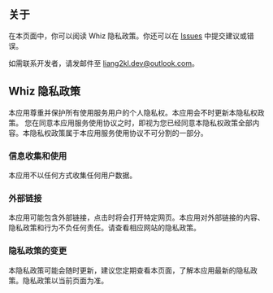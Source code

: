 ## 关于

在本页面中，你可以阅读 Whiz 隐私政策。你还可以在 [Issues](https://github.com/liang2kl/Whiz-help/issues) 中提交建议或错误。

如需联系开发者，请发邮件至 [liang2kl.dev@outlook.com](mailto:liang2kl.dev@outlook.com)。

## Whiz 隐私政策

本应用尊重并保护所有使用服务用户的个人隐私权。本应用会不时更新本隐私权政策。 您在同意本应用服务使用协议之时，即视为您已经同意本隐私权政策全部内容。本隐私权政策属于本应用服务使用协议不可分割的一部分。

### 信息收集和使用

本应用不以任何方式收集任何用户数据。

### 外部链接

本应用可能包含外部链接，点击时将会打开特定网页。本应用对外部链接的内容、隐私政策和行为不负任何责任。请查看相应网站的隐私政策。

### 隐私政策的变更

本隐私政策可能会随时更新，建议您定期查看本页面，了解本应用最新的隐私政策。隐私政策以当前页面为准。
